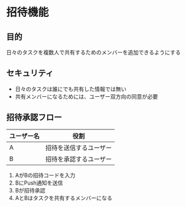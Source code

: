 # 招待機能

## 目的

日々のタスクを複数人で共有するためのメンバーを追加できるようにする

## セキュリティ

 - 日々のタスクは誰にでも共有した情報では無い
 - 共有メンバーになるためには、ユーザー双方向の同意が必要

## 招待承認フロー

|  ユーザー名  |  役割  |
| ---- | ---- |
|  A  |  招待を送信するユーザー  |
|  B  |  招待を承認するユーザー  |

 1. AがBの招待コードを入力
 1. BにPush通知を送信
 1. Bが招待承認
 1. AとBはタスクを共有するメンバーになる

